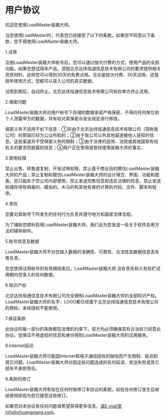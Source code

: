 # 用户协议

欢迎您使用LoadMaster装箱大师。

当您使用LoadMaster时，代表您已经接受了以下的条款。如果您不同意以下条款，您不得使用LoadMaster装箱大师。

1.试用

注册LoadMaster装箱大师帐号后，您可以通过按次付费的方式，使用产品的全部功能。如果您想试用本产品，须按北京达纬恒通信息技术有限公司的要求提供相关资质材料，这样您可以得到30天的免费试用。无论是按次付费、30天试用、还是按年使用方式，您都可以录入公司的真实数据。

试用到期后，自动终止。北京达纬恒通信息技术有限公司有权单方终止试用。

2.保密问题

LoadMaster装箱大师对用户帐号下存储的数据承诺严格保密，不得向任何单位和个人泄露甲方的数据，并有权对其保密与安全规定进行修改。

保密义务不适用于如下信息：①非由于北京达纬恒通信息技术有限公司（简称我公司）的原因已经为公众所知的；②由于我公司以外其他渠道被他人获知的信息，这些渠道并不受保密义务的限制；③由于法律的适用、法院或其他国家有权机关的要求而披露的信息；④用户正在使用或曾经使用装箱大师的事实。

3.使用权限

禁止出售、转售或复制、开发试用权限，禁止基于商业目的模仿LoadMaster装箱大师的产品；禁止复制和模仿LoadMaster装箱大师的设计理念、界面、功能和图表。您只能处于您公司内部使用，禁止发送兜售信息和违反法律的信息，禁止发送和储存带有病毒的、蠕虫的、木马的和其他有害的计算机代码、文件、脚本和程序。

4.责任

您要对其账号下所发生的任何行为负责并遵守地方和国家法律法规。

为了辅助您顺利启用LoadMaster装箱大师，我们会为您发送一些关于软件启用方法的辅导邮件。

5.账号信息及数据

LoadMaster装箱大师不对您输入数据的准确性、可靠性、合法性及数据信息丢失等负责。

在您使用试用帐号的有效期结束后，LoadMaster装箱大师 没有责任和义务存贮试用期内您录入的任何数据。

6.知识产权

北京达纬恒通信息技术有限公司完全拥有LoadMaster装箱大师的全部知识产权。LoadMaster装箱大师的名字、LOGO都已经属于北京达纬恒通信息技术有限公司的商标，未经授权不能使用。

7.保证条款

此协议的每一部分的条款都在法律的约束下。双方均必须确保其有合法权力同意此协议。您保证不用虚假的信息和身份得到LoadMaster装箱大师的试用服务。

8.Internet延迟

LoadMaster装箱大师可能因Internet和电子通信固有的缺陷而产生限制、延迟和其它问题。LoadMaster装箱大师对因这些问题造成的任何延误、发送失败或其它损失不承担责任。

9.条款的修订

LoadMaster装箱大师有权在任何时候修订本协议的条款。如在任何修订发生后继续使用即视为您已接受这些修订。

如果您对本协议有任何问题或希望获得更多信息，请E-mail至info@zhuangxiang.com。


